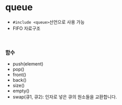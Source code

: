 # queue

* `#include <queue>`선언으로 사용 가능
* FIFO 자료구조

<br>

### 함수

* push(element)
* pop()
* front()
* back()
* size()
* empty()
* swap(큐1, 큐2): 인자로 넣은 큐의 원소들을 교환합니다.